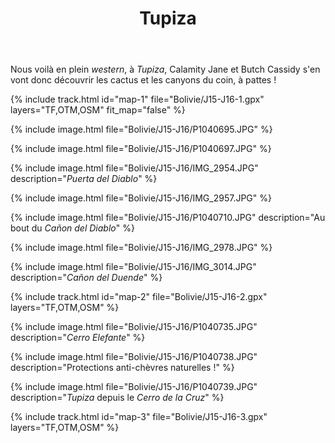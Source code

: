 ﻿---
title: "Tupiza"
permalink: /Bolivie/J15-J16/
sidebar:
  nav: "bolivie"
enable_tracks: true
---

Nous voilà en plein *western*, à *Tupiza*, Calamity Jane et Butch Cassidy s'en vont donc découvrir les cactus et les canyons du coin, à pattes !

{% include track.html id="map-1" file="Bolivie/J15-J16-1.gpx" layers="TF,OTM,OSM" fit_map="false" %}

{% include image.html file="Bolivie/J15-J16/P1040695.JPG" %}

{% include image.html file="Bolivie/J15-J16/P1040697.JPG" %}

{% include image.html file="Bolivie/J15-J16/IMG_2954.JPG" description="*Puerta del Diablo*" %}

{% include image.html file="Bolivie/J15-J16/IMG_2957.JPG" %}

{% include image.html file="Bolivie/J15-J16/P1040710.JPG" description="Au bout du *Cañon del Diablo*" %}

{% include image.html file="Bolivie/J15-J16/IMG_2978.JPG" %}

{% include image.html file="Bolivie/J15-J16/IMG_3014.JPG" description="*Cañon del Duende*" %}

{% include track.html id="map-2" file="Bolivie/J15-J16-2.gpx" layers="TF,OTM,OSM" %}

{% include image.html file="Bolivie/J15-J16/P1040735.JPG" description="*Cerro Elefante*" %}

{% include image.html file="Bolivie/J15-J16/P1040738.JPG" description="Protections anti-chèvres naturelles !" %}

{% include image.html file="Bolivie/J15-J16/P1040739.JPG" description="*Tupiza* depuis le *Cerro de la Cruz*" %}

{% include track.html id="map-3" file="Bolivie/J15-J16-3.gpx" layers="TF,OTM,OSM" %}
